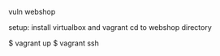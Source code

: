 vuln webshop

setup:
install virtualbox and vagrant
cd to webshop directory

$ vagrant up
$ vagrant ssh